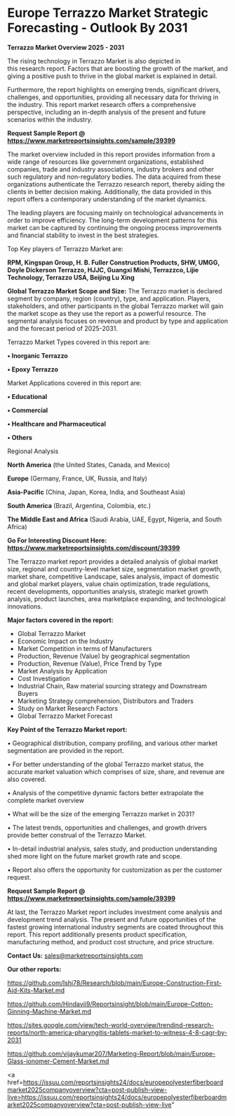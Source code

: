 # Europe Terrazzo Market Strategic Forecasting - Outlook By 2031

<Strong> Terrazzo Market Overview 2025 - 2031</strong>

The rising technology in Terrazzo Market is also depicted in this research report. Factors that are boosting the growth of the market, and giving a positive push to thrive in the global market is explained in detail.

Furthermore, the report highlights on emerging trends, significant drivers, challenges, and opportunities, providing all necessary data for thriving in the industry. This report market research offers a comprehensive perspective, including an in-depth analysis of the present and future scenarios within the industry.

<strong>Request Sample Report @ <a href=https://www.marketreportsinsights.com/sample/39399>https://www.marketreportsinsights.com/sample/39399</a></strong>

The market overview included in this report provides information from a wide range of resources like government organizations, established companies, trade and industry associations, industry brokers and other such regulatory and non-regulatory bodies. The data acquired from these organizations authenticate the Terrazzo research report, thereby aiding the clients in better decision making. Additionally, the data provided in this report offers a contemporary understanding of the market dynamics.

The leading players are focusing mainly on technological advancements in order to improve efficiency. The long-term development patterns for this market can be captured by continuing the ongoing process improvements and financial stability to invest in the best strategies.

Top Key players of Terrazzo Market are:

<strong>RPM, Kingspan Group, H. B. Fuller Construction Products, SHW, UMGG, Doyle Dickerson Terrazzo, HJJC, Guangxi Mishi, Terrazzco, Lijie Technology, Terrazzo USA, Beijing Lu Xing</strong>

<strong><b>Global Terrazzo Market Scope and Size:</b></strong>
The Terrazzo market is declared segment by company, region (country), type, and application. Players, stakeholders, and other participants in the global Terrazzo market will gain the market scope as they use the report as a powerful resource. The segmental analysis focuses on revenue and product by type and application and the forecast period of 2025-2031.

Terrazzo Market Types covered in this report are:

<strong>•  Inorganic Terrazzo

•  Epoxy Terrazzo</strong>

Market Applications covered in this report are:

<strong>•  Educational

•  Commercial

•  Healthcare and Pharmaceutical

•  Others</strong> 

Regional Analysis

<strong>North America</strong> (the United States, Canada, and Mexico)

<strong>Europe</strong> (Germany, France, UK, Russia, and Italy)

<strong>Asia-Pacific</strong> (China, Japan, Korea, India, and Southeast Asia)

<strong>South America</strong> (Brazil, Argentina, Colombia, etc.)

<strong>The Middle East and Africa</strong> (Saudi Arabia, UAE, Egypt, Nigeria, and South Africa)

<strong>Go For Interesting Discount Here: <a href=https://www.marketreportsinsights.com/discount/39399>https://www.marketreportsinsights.com/discount/39399</a></strong>

The Terrazzo market report provides a detailed analysis of global market size, regional and country-level market size, segmentation market growth, market share, competitive Landscape, sales analysis, impact of domestic and global market players, value chain optimization, trade regulations, recent developments, opportunities analysis, strategic market growth analysis, product launches, area marketplace expanding, and technological innovations.

<strong><b>Major factors covered in the report:</b></strong>
<ul>
  <li>Global Terrazzo Market </li>
  <li>Economic Impact on the Industry</li>
  <li>Market Competition in terms of Manufacturers</li>
  <li>Production, Revenue (Value) by geographical segmentation</li>
  <li>Production, Revenue (Value), Price Trend by Type</li>
  <li>Market Analysis by Application</li>
  <li>Cost Investigation</li>
  <li>Industrial Chain, Raw material sourcing strategy and Downstream Buyers</li>
  <li>Marketing Strategy comprehension, Distributors and Traders</li>
  <li>Study on Market Research Factors</li>
  <li>Global Terrazzo Market Forecast</li>
</ul>

<strong><b>Key Point of the Terrazzo Market report:</b></strong>

• Geographical distribution, company profiling, and various other market segmentation are provided in the report.

• For better understanding of the global Terrazzo market status, the accurate market valuation which comprises of size, share, and revenue are also covered.

• Analysis of the competitive dynamic factors better extrapolate the complete market overview

• What will be the size of the emerging Terrazzo market in 2031?

• The latest trends, opportunities and challenges, and growth drivers provide better construal of the Terrazzo Market.

• In-detail industrial analysis, sales study, and production understanding shed more light on the future market growth rate and scope.

• Report also offers the opportunity for customization as per the customer request.

<strong>Request Sample Report @ <a href=https://www.marketreportsinsights.com/sample/39399>https://www.marketreportsinsights.com/sample/39399</a></strong>

At last, the Terrazzo Market report includes investment come analysis and development trend analysis. The present and future opportunities of the fastest growing international industry segments are coated throughout this report. This report additionally presents product specification, manufacturing method, and product cost structure, and price structure.

<strong>Contact Us:</strong>
sales@marketreportsinsights.com

<strong>Our other reports:</strong>

<a href=https://github.com/Ishi78/Research/blob/main/Europe-Construction-First-Aid-Kits-Market.md>https://github.com/Ishi78/Research/blob/main/Europe-Construction-First-Aid-Kits-Market.md</a>

<a href=https://github.com/Hindavii9/Reportsinsight/blob/main/Europe-Cotton-Ginning-Machine-Market.md>https://github.com/Hindavii9/Reportsinsight/blob/main/Europe-Cotton-Ginning-Machine-Market.md</a>

<a href=https://sites.google.com/view/tech-world-overview/trendind-research-reports/north-america-pharyngitis-tablets-market-to-witness-4-8-cagr-by-2031>https://sites.google.com/view/tech-world-overview/trendind-research-reports/north-america-pharyngitis-tablets-market-to-witness-4-8-cagr-by-2031</a>

<a href=https://github.com/vijaykumar207/Marketing-Report/blob/main/Europe-Glass-ionomer-Cement-Market.md>https://github.com/vijaykumar207/Marketing-Report/blob/main/Europe-Glass-ionomer-Cement-Market.md</a>

<a href=https://issuu.com/reportsinsights24/docs/europepolyesterfiberboardmarket2025companyoverview?cta=post-publish-view-live>https://issuu.com/reportsinsights24/docs/europepolyesterfiberboardmarket2025companyoverview?cta=post-publish-view-live</a>"
